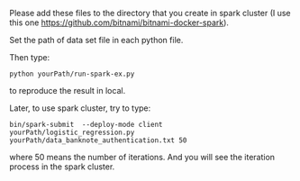 Please add these files to the directory that you create in spark cluster (I use this one https://github.com/bitnami/bitnami-docker-spark). 

Set the path of data set file in each python file.

Then type:

	python yourPath/run-spark-ex.py

to reproduce the result in local.

Later, to use spark cluster, try to type:

	bin/spark-submit  --deploy-mode client  yourPath/logistic_regression.py yourPath/data_banknote_authentication.txt 50

where 50 means the number of iterations. And you will see the iteration process in the spark cluster.
